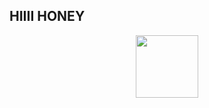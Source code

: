 ## HIIII HONEY
<div id="header" align="center">
  <img src="https://media.giphy.com/media/M9gbBd9nbDrOTu1Mqx/giphy.gif" width="100"/>
</div>
<!--
**toiviv/toiviv** is a ✨ _special_ ✨ repository because its `README.md` (this file) appears on your GitHub profile.
![бубубубубуббебебебебе](https://github.com/user-attachments/assets/69878e7c-b10c-41c3-aa59-74e9e6ef339c)

Here are some ideas to get you started:

- 🔭 I’m currently working on ...
- 🌱 I’m currently learning ...
- 👯 I’m looking to collaborate on ...
- 🤔 I’m looking for help with ...
- 💬 Ask me about ...
- 📫 How to reach me: ...
- 😄 Pronouns: ...
